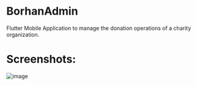 # BorhanAdmin

Flutter Mobile Application to manage the donation operations of a charity organization.

# Screenshots:
![image](https://i.imgur.com/u4m348t.png) 
